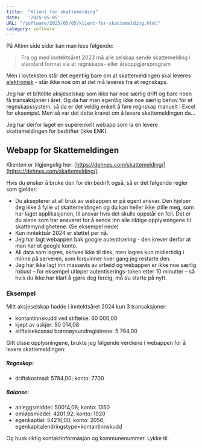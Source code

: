 ```yaml
---
title:  "Klient for skattemelding"
date:   '2025-05-05'
URL: "/software/2025/05/05/klient-for-skattemelding.html"
category: software
---
```


På Altinn side sider kan man lese følgende:

> Fra og med inntektsåret 2023 må alle selskap sende skattemelding i standard format via et regnskaps- eller årsoppgjørsprogram

Men i lovteksten står det egentlig bare om at skattemeldingen skal leveres
[elektronisk](https://lovdata.no/forskrift/2016-11-23-1360/§8-1-2) - står ikke noe om at det må
leveres fra et regnskaps.

Jeg har et bittelite aksjeselskap som ikke har noe særlig drift og bare noen få transaksjoner i året. Og da har man egentlig ikke noe særlig behov for et regnskapssystem, så da er det veldig enkelt å føre regnskap manuelt i Excel for eksempel. Men så var det dette kravet om å levere skattemeldingen da...

Jeg har derfor laget en superenkelt webapp som la en levere skattemeldingen for bedrifter (ikke ENK).

## Webapp for Skattemeldingen

Klienten er tilgjengelig her: [https://dehnes.com/skattemelding/](https://dehnes.com/skattemelding/)

Hvis du ønsker å bruke den for din bedrift også, så er det følgende regler som gjelder:

- Du aksepterer at all bruk av webappen er på egent ansvar. Den hjelper deg ikke å fylle ut skattemeldingen og du kan heller ikke stille meg, som har laget applikasjonen, til ansvar hvis det skulle oppstår en feil. Det er du alene som har ansvaret for å sende inn alle riktige opplysningene til skattemyndighetene. (Se eksempel nede)
- Kun inntektsår 2024 er støttet per nå.
- Jeg har lagt webappen bak google autentisering - den krever derfor at man har et google konto.
- All data som lagres, skrives ikke til disk, men lagres kun midlertidig i minne på serveren, som forsvinner hver gang jeg 
  restarte den.
- Jeg har ikke lagt inn massevis av arbeid og webappen er ikke noe særlig robust – for eksempel utløper autentiserings-token etter 10 minutter – så hvis du ikke har klart å gjøre deg ferdig, må du starte på nytt.

### Eksempel

Mitt aksjeselskap hadde i inntektsåret 2024 kun 3 transaksjoner:
- kontantinnskudd ved stiftelse: 60 000,00
- kjøpt av askjer: 50 014,08
- stiftelsekosnad brønnøysundregistrene: 5 784,00

Gitt disse opplysningene, brukte jeg følgende verdiene i webappen for å levere skattemeldingen:
##### Regnskap:
-	driftskostnad: 5784,00; konto: 7700
##### Balanse:
-	anleggsmiddel: 50014,08; konto: 1350
-	omløpsmiddel: 4201,92; konto: 1920
-	egenkaptial: 54216,00; konto: 2050; egenkapitalendringstype=kontantinnskudd

Og husk riktig kontaktinformasjon og kommunenummer. Lykke til.

